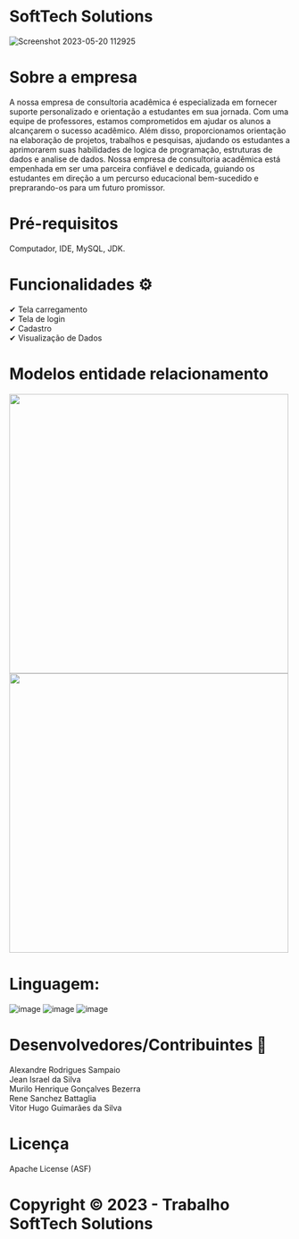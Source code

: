 # SoftTech Solutions
![Screenshot 2023-05-20 112925](https://github.com/motielk/trabalho-Jframe/assets/49123696/07cd90b9-ddb5-4590-aff0-bc38126be8ee)

# Sobre a empresa
A nossa empresa de consultoria acadêmica é especializada em fornecer
suporte personalizado e orientação a estudantes em sua jornada.
Com uma equipe de professores, estamos comprometidos em ajudar os 
alunos a alcançarem o sucesso acadêmico.
Além disso, proporcionamos orientação na elaboração de projetos, trabalhos
e pesquisas, ajudando os estudantes a aprimorarem suas habilidades de 
logica de programação, estruturas de dados e analise de dados.
Nossa empresa de consultoria acadêmica está empenhada em ser uma
parceira confiável e dedicada, guiando os estudantes em direção a um
percurso educacional bem-sucedido e preprarando-os para um futuro promissor.

# Pré-requisitos 
Computador, IDE, MySQL, JDK.

# Funcionalidades ⚙️

✔ Tela carregamento <br/>
✔ Tela de login <br/>
✔ Cadastro <br/>
✔ Visualização de Dados <br/>

# Modelos entidade relacionamento
<img src="https://github.com/motielk/trabalho-Jframe/assets/49123696/475b6111-c526-4201-80e0-f12fc8cd3f69" width=500>
<img src="https://github.com/motielk/trabalho-Jframe/assets/49123696/aca92d14-c981-46cc-922c-b264102c815c" width=500>

# Linguagem:
![image](https://img.shields.io/badge/Windows-0078D6?style=for-the-badge&logo=windows&logoColor=white)
![image](https://img.shields.io/badge/Java-ED8B00?style=for-the-badge&logo=openjdk&logoColor=white)
![image](https://img.shields.io/badge/MySQL-00000F?style=for-the-badge&logo=mysql&logoColor=white)

# Desenvolvedores/Contribuintes 👷

Alexandre Rodrigues Sampaio <br/>
Jean Israel da Silva <br/>
Murilo Henrique Gonçalves Bezerra <br/>
Rene Sanchez Battaglia <br/>
Vitor Hugo Guimarães da Silva <br/>

# Licença
Apache License (ASF)
# Copyright ©️ 2023 - Trabalho SoftTech Solutions
